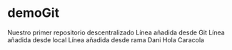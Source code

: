 # demoGit
Nuestro primer repositorio descentralizado
Línea añadida desde Git
Línea añadida desde local
Línea añadida desde rama Dani
Hola Caracola
